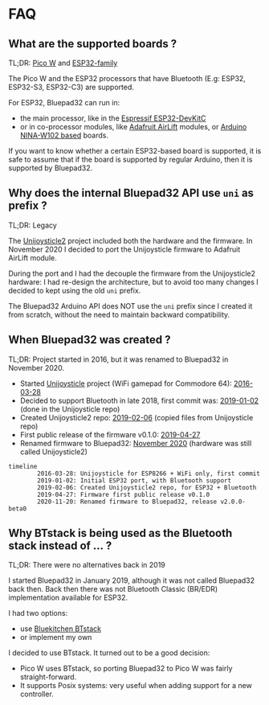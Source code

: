 # FAQ

## What are the supported boards ?

TL;DR: [Pico W][pico_w] and [ESP32-family][esp32_family]

The Pico W and the ESP32 processors that have Bluetooth (E.g: ESP32, ESP32-S3, ESP32-C3) are supported.

For ESP32, Bluepad32 can run in:

- the main processor, like in the [Espressif ESP32-DevKitC][espressif_esp32_devkitc]
- or in co-processor modules, like [Adafruit AirLift][airlift] modules, or [Arduino NINA-W102 based][nina_module] boards.

If you want to know whether a certain ESP32-based board is supported, it is safe to assume
that if the board is supported by regular Arduino, then it is supported by Bluepad32.

[pico_w]: https://www.raspberrypi.com/documentation/microcontrollers/raspberry-pi-pico.html
[esp32_family]: https://www.espressif.com/en/products/modules
[espressif_esp32_devkitc]: https://docs.espressif.com/projects/esp-idf/en/latest/esp32/hw-reference/esp32/get-started-devkitc.html
[airlift]: https://www.adafruit.com/product/4201
[nina_module]: https://store.arduino.cc/products/arduino-nano-rp2040-connect

## Why does the internal Bluepad32 API use `uni` as prefix ?

TL;DR: Legacy

The [Unijoysticle2][unijoysticle2] project included both the hardware and the firmware.
In November 2020 I decided to port the Unijoysticle firmware to Adafruit AirLift module.

During the port and I had the decouple the firmware from the Unijoysticle2 hardware: I had re-design the architecture,
but to avoid too many changes I decided to kept using the old `uni` prefix.

The Bluepad32 Arduino API does NOT use the `uni` prefix since I created it from scratch, without the need to maintain
backward compatibility.

## When Bluepad32 was created ?

TL;DR: Project started in 2016, but it was renamed to Bluepad32 in November 2020.

- Started [Unijoysticle][unijoysticle] project (WiFi gamepad for Commodore 64): [2016-03-28][uni1_first_commit]
- Decided to support Bluetooth in late 2018, first commit was: [2019-01-02][fw_first_commit] (done in the Unijoysticle repo)
- Created Unijoysticle2 repo: [2019-02-06][fw_uni2_repo] (copied files from Unijoysticle repo)
- First public release of the firmware v0.1.0: [2019-04-27][fw_first_release]
- Renamed firmware to Bluepad32: [November 2020][fw_as_bluepad32] (hardware was still called Unijoysticle2)

```mermaid
timeline
        2016-03-28: Unijoysticle for ESP8266 + WiFi only, first commit
        2019-01-02: Initial ESP32 port, with Bluetooth support
        2019-02-06: Created Unijoysticle2 repo, for ESP32 + Bluetooth
        2019-04-27: Firmware first public release v0.1.0
        2020-11-20: Renamed firmware to Bluepad32, release v2.0.0-beta0

```

[unijoysticle]: https://retro.moe/unijoysticle
[uni1_first_commit]: https://github.com/ricardoquesada/unijoysticle/commit/fee5182337e055bd20cf549afa70f88fdc3fcf41
[unijoysticle2]: https://retro.moe/unijoysticle2/
[fw_first_commit]: https://github.com/ricardoquesada/unijoysticle/commit/80af0337d93e6646128949ef6d565203eb2a8385
[fw_uni2_repo]: https://github.com/ricardoquesada/unijoysticle2/commit/d99d35b207e9a825bf5de27f2ac5fd602eafd7d4
[fw_first_release]: https://github.com/ricardoquesada/unijoysticle2/releases/tag/release_firmware_v0.1.0
[fw_as_bluepad32]: https://retro.moe/2020/11/24/bluepad32-gamepad-support-for-esp32/

## Why BTstack is being used as the Bluetooth stack instead of ... ?

TL;DR: There were no alternatives back in 2019

I started Bluepad32 in January 2019, although it was not called Bluepad32 back then.
Back then there was not Bluetooth Classic (BR/EDR) implementation available for ESP32.

I had two options:

- use [Bluekitchen BTstack][btstack]
- or implement my own

I decided to use BTstack. It turned out to be a good decision:

- Pico W uses BTstack, so porting Bluepad32 to Pico W was fairly straight-forward.
- It supports Posix systems: very useful when adding support for a new controller.

[btstack]: https://github.com/bluekitchen/btstack